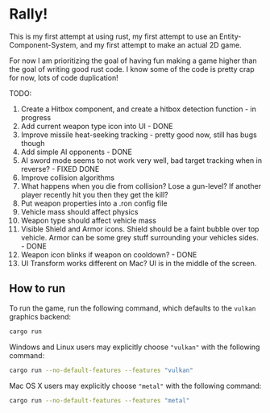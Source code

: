 # Rally!

This is my first attempt at using rust, my first attempt to use an Entity-Component-System, and my first attempt to make an actual 2D game.

For now I am prioritizing the goal of having fun making a game higher than the goal of writing good rust code. I know some of the code is pretty crap for now, lots of code duplication!

TODO:
1. Create a Hitbox component, and create a hitbox detection function - in progress
1. Add current weapon type icon into UI - DONE
1. Improve missile heat-seeking tracking - pretty good now, still has bugs though
1. Add simple AI opponents - DONE
1. AI sword mode seems to not work very well, bad target tracking when in reverse? - FIXED DONE
1. Improve collision algorithms
1. What happens when you die from collision? Lose a gun-level? If another player recently hit you then they get the kill?
1. Put weapon properties into a .ron config file
1. Vehicle mass should affect physics
1. Weapon type should affect vehicle mass
1. Visible Shield and Armor icons. Shield should be a faint bubble over top vehicle. Armor can be some grey stuff surrounding your vehicles sides. - DONE
1. Weapon icon blinks if weapon on cooldown? - DONE
1. UI Transform works different on Mac? UI is in the middle of the screen.

## How to run

To run the game, run the following command, which defaults to the `vulkan` graphics backend:

```bash
cargo run
```

Windows and Linux users may explicitly choose `"vulkan"` with the following command:

```bash
cargo run --no-default-features --features "vulkan"
```

Mac OS X users may explicitly choose `"metal"` with the following command:

```bash
cargo run --no-default-features --features "metal"
```
